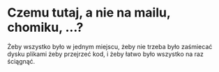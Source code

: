 Czemu tutaj, a nie na mailu, chomiku, ...?
===
Żeby wszystko było w jednym miejscu, żeby nie trzeba było zaśmiecać dysku plikami żeby przejrzeć kod, i żeby łatwo było wszystko na raz ściągnąć.